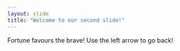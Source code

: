 ```yaml
---
layout: slide
title: "Welcome to our second slide!"
---
```

Fortune favours the brave!
Use the left arrow to go back!
